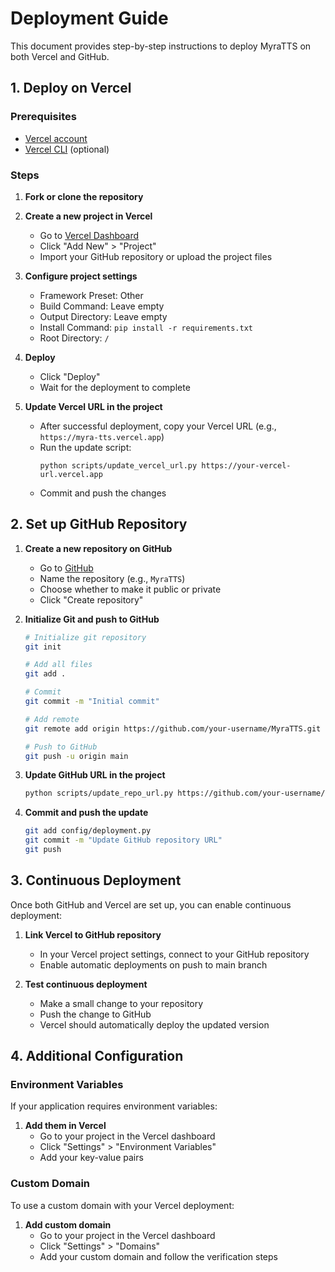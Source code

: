 # Deployment Guide

This document provides step-by-step instructions to deploy MyraTTS on both Vercel and GitHub.

## 1. Deploy on Vercel

### Prerequisites
- [Vercel account](https://vercel.com/signup)
- [Vercel CLI](https://vercel.com/docs/cli) (optional)

### Steps

1. **Fork or clone the repository**

2. **Create a new project in Vercel**
   - Go to [Vercel Dashboard](https://vercel.com/dashboard)
   - Click "Add New" > "Project"
   - Import your GitHub repository or upload the project files

3. **Configure project settings**
   - Framework Preset: Other
   - Build Command: Leave empty
   - Output Directory: Leave empty
   - Install Command: `pip install -r requirements.txt`
   - Root Directory: `/`

4. **Deploy**
   - Click "Deploy"
   - Wait for the deployment to complete

5. **Update Vercel URL in the project**
   - After successful deployment, copy your Vercel URL (e.g., `https://myra-tts.vercel.app`)
   - Run the update script:
     ```
     python scripts/update_vercel_url.py https://your-vercel-url.vercel.app
     ```
   - Commit and push the changes

## 2. Set up GitHub Repository

1. **Create a new repository on GitHub**
   - Go to [GitHub](https://github.com/new)
   - Name the repository (e.g., `MyraTTS`)
   - Choose whether to make it public or private
   - Click "Create repository"

2. **Initialize Git and push to GitHub**
   ```bash
   # Initialize git repository
   git init
   
   # Add all files
   git add .
   
   # Commit
   git commit -m "Initial commit"
   
   # Add remote
   git remote add origin https://github.com/your-username/MyraTTS.git
   
   # Push to GitHub
   git push -u origin main
   ```

3. **Update GitHub URL in the project**
   ```bash
   python scripts/update_repo_url.py https://github.com/your-username/MyraTTS
   ```

4. **Commit and push the update**
   ```bash
   git add config/deployment.py
   git commit -m "Update GitHub repository URL"
   git push
   ```

## 3. Continuous Deployment

Once both GitHub and Vercel are set up, you can enable continuous deployment:

1. **Link Vercel to GitHub repository**
   - In your Vercel project settings, connect to your GitHub repository
   - Enable automatic deployments on push to main branch

2. **Test continuous deployment**
   - Make a small change to your repository
   - Push the change to GitHub
   - Vercel should automatically deploy the updated version

## 4. Additional Configuration

### Environment Variables

If your application requires environment variables:

1. **Add them in Vercel**
   - Go to your project in the Vercel dashboard
   - Click "Settings" > "Environment Variables"
   - Add your key-value pairs

### Custom Domain

To use a custom domain with your Vercel deployment:

1. **Add custom domain**
   - Go to your project in the Vercel dashboard
   - Click "Settings" > "Domains"
   - Add your custom domain and follow the verification steps
